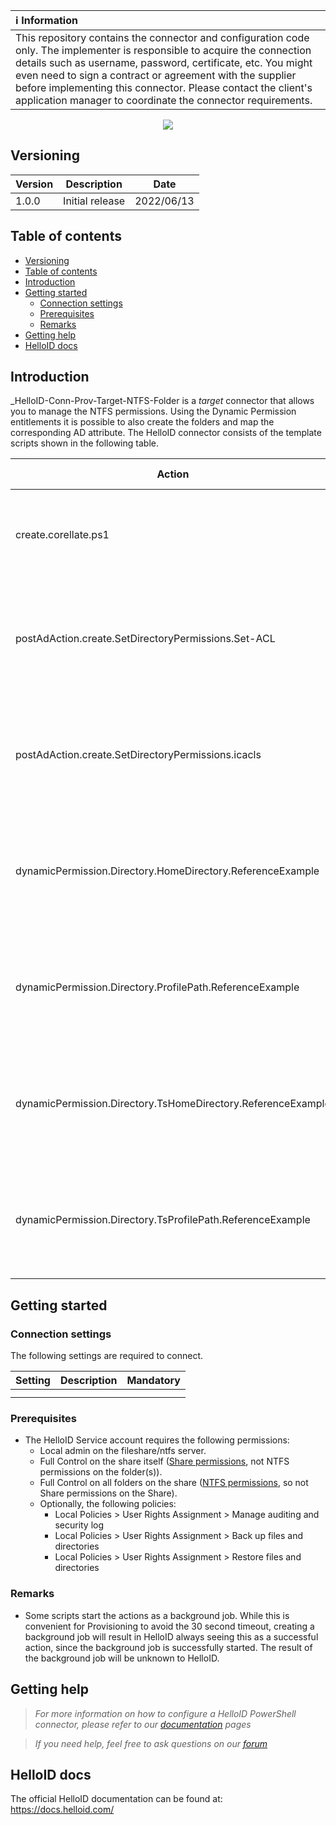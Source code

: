 | :information_source: Information |
|:---------------------------|
| This repository contains the connector and configuration code only. The implementer is responsible to acquire the connection details such as username, password, certificate, etc. You might even need to sign a contract or agreement with the supplier before implementing this connector. Please contact the client's application manager to coordinate the connector requirements. |

<p align="center">
  <img src="https://user-images.githubusercontent.com/69046642/173362624-71b91ad9-55c0-4743-95be-6e66c71872be.png">
</p>

## Versioning
| Version | Description | Date |
| - | - | - |
| 1.0.0   | Initial release | 2022/06/13  |

## Table of contents
- [Versioning](#versioning)
- [Table of contents](#table-of-contents)
- [Introduction](#introduction)
- [Getting started](#getting-started)
  - [Connection settings](#connection-settings)
  - [Prerequisites](#prerequisites)
  - [Remarks](#remarks)
- [Getting help](#getting-help)
- [HelloID docs](#helloid-docs)

## Introduction
_HelloID-Conn-Prov-Target-NTFS-Folder is a _target_ connector that allows you to manage the NTFS permissions. Using the Dynamic Permission entitlements it is possible to also create the folders and map the corresponding AD attribute.
The HelloID connector consists of the template scripts shown in the following table.

| Action                          | Action(s) Performed                           | Comment   | 
| ------------------------------- | --------------------------------------------- | --------- |
| create.corellate.ps1                                | Correlate to the AD account                   | This script has a dependency to the Microsoft AD system, since it has to set the permissions for that account. |
| postAdAction.create.SetDirectoryPermissions.Set-ACL | Set permissions to the __already created__ NTFS folder using the command [Set-ACL](https://docs.microsoft.com/en-us/powershell/module/microsoft.powershell.security/set-acl?view=powershell-7.2)  | This script has to be run in the __Create__ [Post Action](https://docs.helloid.com/hc/en-us/articles/360012421460-Configure-the-on-premises-Microsoft-Active-Directory-target-system#2.4.2:~:text=Post%20Action%20Configuration) of the [built-in Microsoft Active Directory Target Connector](https://docs.helloid.com/hc/en-us/articles/360012421460-Configure-the-on-premises-Microsoft-Active-Directory-target-system)  |
| postAdAction.create.SetDirectoryPermissions.icacls | Set permissions to the __already created__ NTFS folder using the command [ICACLS](https://docs.microsoft.com/en-us/windows-server/administration/windows-commands/icacls)  | This script has to be run in the __Create__ [Post Action](https://docs.helloid.com/hc/en-us/articles/360012421460-Configure-the-on-premises-Microsoft-Active-Directory-target-system#2.4.2:~:text=Post%20Action%20Configuration) of the [built-in Microsoft Active Directory Target Connector](https://docs.helloid.com/hc/en-us/articles/360012421460-Configure-the-on-premises-Microsoft-Active-Directory-target-system)  |
| dynamicPermission.Directory.HomeDirectory.ReferenceExample | Set the AD attributte and permissions to the NTFS folder using the command [Set-ACL](https://docs.microsoft.com/en-us/powershell/module/microsoft.powershell.security/set-acl?view=powershell-7.2)  | If the folder cannot be found, it will be created. This example specifically shows how to set the HomeDirectory in AD.  |
| dynamicPermission.Directory.ProfilePath.ReferenceExample | Set the AD attributte and permissions to the NTFS folder using the command [Set-ACL](https://docs.microsoft.com/en-us/powershell/module/microsoft.powershell.security/set-acl?view=powershell-7.2)  | If the folder cannot be found, it will be created. This example specifically shows how to set the ProfilePath in AD.  |
| dynamicPermission.Directory.TsHomeDirectory.ReferenceExample | Set the AD attributte and permissions to the NTFS folder using the command [Set-ACL](https://docs.microsoft.com/en-us/powershell/module/microsoft.powershell.security/set-acl?view=powershell-7.2)  | If the folder cannot be found, it will be created. This example specifically shows how to set the TsHomeDirectory in AD.  |
| dynamicPermission.Directory.TsProfilePath.ReferenceExample | Set the AD attributte and permissions to the NTFS folder using the command [Set-ACL](https://docs.microsoft.com/en-us/powershell/module/microsoft.powershell.security/set-acl?view=powershell-7.2)  | If the folder cannot be found, it will be created. This example specifically shows how to set the TsProfilePath in AD.  |


## Getting started
### Connection settings
The following settings are required to connect.

| Setting               | Description                                                       | Mandatory   |
| --------------------- | ----------------------------------------------------------------- | ----------- |
|                       |                                                                   |             |
|                       |                                                                   |             |

### Prerequisites
- The HelloID Service account requires the following permissions:
  - Local admin on the fileshare/ntfs server.
  - Full Control on the share itself ([Share permissions](https://docs.microsoft.com/en-us/iis/web-hosting/configuring-servers-in-the-windows-web-platform/configuring-share-and-ntfs-permissions#:~:text=To%20configure%20permissions%20for%20the%20share), not NTFS permissions on the folder(s)).
  - Full Control on all folders on the share ([NTFS permissions](https://docs.microsoft.com/en-us/iis/web-hosting/configuring-servers-in-the-windows-web-platform/configuring-share-and-ntfs-permissions#:~:text=To%20configure%20permissions%20for%20the%20folder%20structuree), so not Share permissions on the Share).
  - Optionally, the following policies: 
    - Local Policies > User Rights Assignment > Manage auditing and security log
    - Local Policies > User Rights Assignment > Back up files and directories
    - Local Policies > User Rights Assignment > Restore files and directories

### Remarks
 - Some scripts start the actions as a background job. While this is convenient for Provisioning to avoid the 30 second timeout, creating a background job will result in HelloID always seeing this as a successful action, since the background job is successfully started. The result of the background job will be unknown to HelloID.

## Getting help
> _For more information on how to configure a HelloID PowerShell connector, please refer to our [documentation](https://docs.helloid.com/hc/en-us/articles/360012558020-Configure-a-custom-PowerShell-target-system) pages_

> _If you need help, feel free to ask questions on our [forum](https://forum.helloid.com)_

## HelloID docs
The official HelloID documentation can be found at: https://docs.helloid.com/

